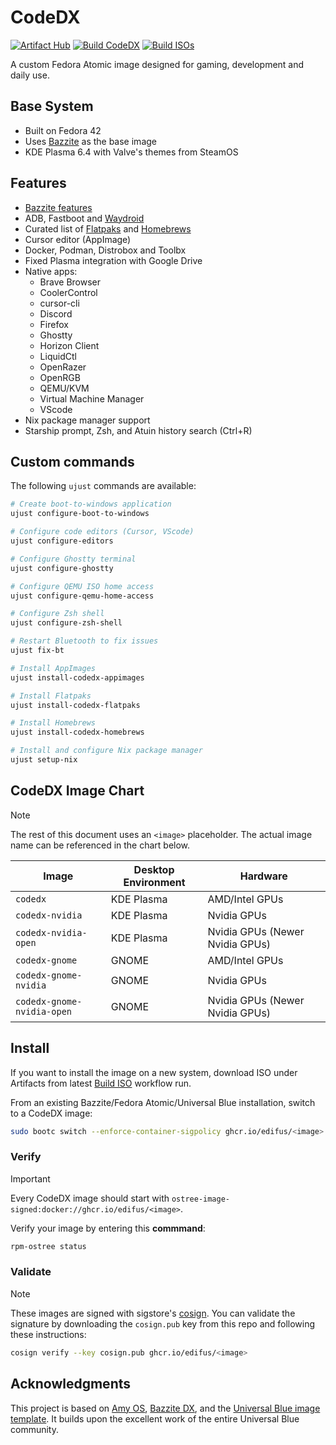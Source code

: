 # CodeDX

[![Artifact Hub](https://img.shields.io/endpoint?url=https://artifacthub.io/badge/repository/codedx)](https://artifacthub.io/packages/search?repo=codedx)
[![Build CodeDX](https://github.com/edifus/codedx/actions/workflows/build.yml/badge.svg)](https://github.com/edifus/codedx/actions/workflows/build.yml)
[![Build ISOs](https://github.com/edifus/codedx/actions/workflows/build_iso.yml/badge.svg)](https://github.com/edifus/codedx/actions/workflows/build_iso.yml)

A custom Fedora Atomic image designed for gaming, development and daily use.

## Base System

- Built on Fedora 42
- Uses [Bazzite](https://bazzite.gg/) as the base image
- KDE Plasma 6.4 with Valve's themes from SteamOS

## Features

- [Bazzite features](https://github.com/ublue-os/bazzite#about--features)
- ADB, Fastboot and [Waydroid](https://docs.bazzite.gg/Installing_and_Managing_Software/Waydroid_Setup_Guide/)
- Curated list of [Flatpaks](https://github.com/edifus/codedx/blob/main/flatpaks) and [Homebrews](https://github.com/edifus/codedx/blob/main/rootfs/usr/share/ublue-os/homebrew/codedx.Brewfile)
- Cursor editor (AppImage)
- Docker, Podman, Distrobox and Toolbx
- Fixed Plasma integration with Google Drive
- Native apps:
  - Brave Browser
  - CoolerControl
  - cursor-cli
  - Discord
  - Firefox
  - Ghostty
  - Horizon Client
  - LiquidCtl
  - OpenRazer
  - OpenRGB
  - QEMU/KVM
  - Virtual Machine Manager
  - VScode
- Nix package manager support
- Starship prompt, Zsh, and Atuin history search (Ctrl+R)

## Custom commands

The following `ujust` commands are available:

```bash
# Create boot-to-windows application
ujust configure-boot-to-windows

# Configure code editors (Cursor, VScode)
ujust configure-editors

# Configure Ghostty terminal
ujust configure-ghostty

# Configure QEMU ISO home access
ujust configure-qemu-home-access

# Configure Zsh shell
ujust configure-zsh-shell

# Restart Bluetooth to fix issues
ujust fix-bt

# Install AppImages
ujust install-codedx-appimages

# Install Flatpaks
ujust install-codedx-flatpaks

# Install Homebrews
ujust install-codedx-homebrews

# Install and configure Nix package manager
ujust setup-nix
```

## CodeDX Image Chart

> [!NOTE]
> The rest of this document uses an `<image>` placeholder. The actual image name can be referenced in the chart below.

| Image                       | Desktop Environment | Hardware                                 |
| --------------------------- | ------------------- | ---------------------------------------- |
| `codedx`                   | KDE Plasma          | AMD/Intel GPUs                           |
| `codedx-nvidia`            | KDE Plasma          | Nvidia GPUs                              |
| `codedx-nvidia-open`            | KDE Plasma          | Nvidia GPUs (Newer Nvidia GPUs)          |
| `codedx-gnome`             | GNOME               | AMD/Intel GPUs                           |
| `codedx-gnome-nvidia`      | GNOME               | Nvidia GPUs                              |
| `codedx-gnome-nvidia-open`      | GNOME               | Nvidia GPUs (Newer Nvidia GPUs)          |

## Install

If you want to install the image on a new system, download ISO under Artifacts from latest [Build ISO](https://github.com/edifus/codedx/actions/workflows/build_iso.yml) workflow run.

From an existing Bazzite/Fedora Atomic/Universal Blue installation, switch to a CodeDX image:

```bash
sudo bootc switch --enforce-container-sigpolicy ghcr.io/edifus/<image>:latest
```

### Verify

> [!IMPORTANT]
> Every CodeDX image should start with `ostree-image-signed:docker://ghcr.io/edifus/<image>`.

Verify your image by entering this **commmand**:

```bash
rpm-ostree status
```

### Validate

> [!NOTE]
> These images are signed with sigstore's [cosign](https://docs.sigstore.dev/cosign/overview/). You can validate the signature by downloading the `cosign.pub` key from this repo and following these instructions:

```bash
cosign verify --key cosign.pub ghcr.io/edifus/<image>
```

## Acknowledgments

This project is based on [Amy OS](https://github.com/astrovm/amyos), [Bazzite DX](https://github.com/ublue-os/bazzite-dx), and the [Universal Blue image template](https://github.com/ublue-os/image-template). It builds upon the excellent work of the entire Universal Blue community.
